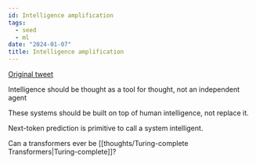 ```yaml
---
id: Intelligence amplification
tags:
  - seed
  - ml
date: "2024-01-07"
title: Intelligence amplification
---
```


[Original tweet](https://twitter.com/karpathy/status/1744062845426532473)

Intelligence should be thought as a tool for thought, not an independent agent

These systems should be built on top of human intelligence, not replace it.

Next-token prediction is primitive to call a system intelligent.

Can a transformers ever be [[thoughts/Turing-complete Transformers|Turing-complete]]?

